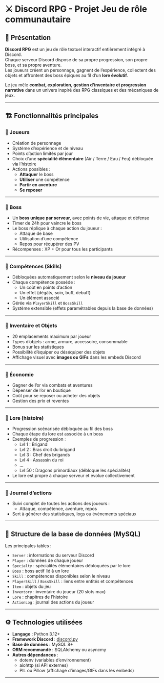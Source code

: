 # ⚔️ Discord RPG - Projet Jeu de rôle communautaire

## 🧩 Présentation

**Discord RPG** est un jeu de rôle textuel interactif entièrement intégré à Discord.  
Chaque serveur Discord dispose de sa propre progression, son propre boss, et sa propre aventure.  
Les joueurs créent un personnage, gagnent de l’expérience, collectent des objets et affrontent des boss épiques au fil d’un **lore évolutif**.

Le jeu mêle **combat, exploration, gestion d’inventaire et progression narrative** dans un univers inspiré des RPG classiques et des mécaniques de jeux.

---

## 🏗️ Fonctionnalités principales

### 🔹 Joueurs
- Création de personnage
- Système d’expérience et de niveau
- Points d’action limités par jour
- Choix d’une **spécialité élémentaire** (Air / Terre / Eau / Feu) débloquée via l’histoire
- Actions possibles :
  - **Attaquer** le boss
  - **Utiliser** une compétence
  - **Partir en aventure**
  - **Se reposer**

---

### 🔹 Boss
- Un **boss unique par serveur**, avec points de vie, attaque et défense
- Timer de 24h pour vaincre le boss
- Le boss réplique à chaque action du joueur :
  - Attaque de base
  - Utilisation d’une compétence
  - Repos pour récupérer des PV
- Récompenses : XP + Or pour tous les participants

---

### 🔹 Compétences (Skills)
- Débloquées automatiquement selon le **niveau du joueur**
- Chaque compétence possède :
  - Un coût en points d’action
  - Un effet (dégâts, soin, buff, debuff)
  - Un élément associé
- Gérée via `PlayerSkill` et `BossSkill`
- Système extensible (effets paramétrables depuis la base de données)

---

### 🔹 Inventaire et Objets
- 20 emplacements maximum par joueur
- Types d’objets : arme, armure, accessoire, consommable
- Bonus sur les statistiques
- Possibilité d’équiper ou déséquiper des objets
- Affichage visuel avec **images ou GIFs** dans les embeds Discord

---

### 🔹 Économie
- Gagner de l’or via combats et aventures
- Dépenser de l’or en boutique
- Coût pour se reposer ou acheter des objets
- Gestion des prix et reventes

---

### 🔹 Lore (histoire)
- Progression scénarisée débloquée au fil des boss
- Chaque étape du lore est associée à un boss
- Exemples de progression :
  - Lvl 1 : Brigand
  - Lvl 2 : Bras droit du brigand
  - Lvl 3 : Chef des brigands
  - Lvl 4 : Assassin du roi
  - ...
  - Lvl 50 : Dragons primordiaux (débloque les spécialités)
- Le lore est propre à chaque serveur et évolue collectivement

---

### 🔹 Journal d’actions
- Suivi complet de toutes les actions des joueurs :
  - Attaque, compétence, aventure, repos
- Sert à générer des statistiques, logs ou événements spéciaux

---

## 🧱 Structure de la base de données (MySQL)

Les principales tables :
- `Server` : informations du serveur Discord
- `Player` : données de chaque joueur
- `Specialty` : spécialités élémentaires débloquées par le lore
- `Boss` : boss actif lié à un lore
- `Skill` : compétences disponibles selon le niveau
- `PlayerSkill` / `BossSkill` : liens entre entités et compétences
- `Item` : objets du jeu
- `Inventory` : inventaire du joueur (20 slots max)
- `Lore` : chapitres de l’histoire
- `ActionLog` : journal des actions du joueur

---

## ⚙️ Technologies utilisées

- **Langage** : Python 3.12+  
- **Framework Discord** : [discord.py](https://github.com/Rapptz/discord.py)
- **Base de données** : MySQL 8+
- **ORM recommandé** : SQLAlchemy ou asyncmy
- **Autres dépendances** :
  - dotenv (variables d’environnement)
  - aiohttp (si API externes)
  - PIL ou Pillow (affichage d’images/GIFs dans les embeds)

---


